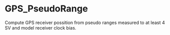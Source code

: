 # GPS_PseudoRange
Compute GPS receiver possition from pseudo ranges measured to at least 4 SV and model receiver clock bias.
